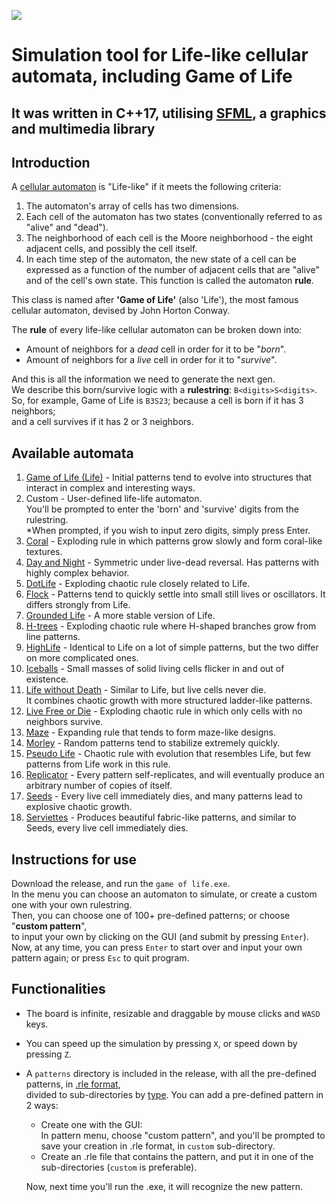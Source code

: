 ![](https://s5.gifyu.com/images/SRvtL.gif)

# Simulation tool for Life-like cellular automata, including Game of Life
## It was written in C++17, utilising [SFML](https://www.sfml-dev.org), a graphics and multimedia library

## Introduction
A [cellular automaton](https://www.techtarget.com/searchenterprisedesktop/definition/cellular-automaton) is "Life-like" if it meets the following criteria:
1. The automaton's array of cells has two dimensions.
2. Each cell of the automaton has two states (conventionally referred to as "alive" and "dead").
3. The neighborhood of each cell is the Moore neighborhood - the eight adjacent cells, and possibly the cell itself.
4. In each time step of the automaton, the new state of a cell can be expressed as a function of the number of adjacent cells
   that are "alive" and of the cell's own state. This function is called the automaton **rule**.

This class is named after **'Game of Life'** (also 'Life'), the most famous cellular automaton, devised by John Horton Conway.

The **rule** of every life-like cellular automaton can be broken down into:
- Amount of neighbors for a _dead_ cell in order for it to be "_born_".
- Amount of neighbors for a _live_ cell in order for it to "_survive_".

And this is all the information we need to generate the next gen.  
We describe this born/survive logic with a **rulestring**: `B<digits>S<digits>`.  
So, for example, Game of Life is `B3S23`; because a cell is born if it has 3 neighbors;  
and a cell survives if it has 2 or 3 neighbors.

## Available automata
1. [Game of Life (Life)](https://conwaylife.com/wiki/Conway%27s_Game_of_Life) - Initial patterns tend to evolve into structures that interact in complex and interesting ways.
2. Custom - User-defined life-life automaton.  
   You'll be prompted to enter the 'born' and 'survive' digits from the rulestring.  
   *When prompted, if you wish to input zero digits, simply press Enter.
3. [Coral](https://conwaylife.com/wiki/OCA:Coral) - Exploding rule in which patterns grow slowly and form coral-like textures.
4. [Day and Night](https://conwaylife.com/wiki/OCA:Day_%26_Night) - Symmetric under live-dead reversal. Has patterns with highly complex behavior.
5. [DotLife](https://conwaylife.com/wiki/OCA:DotLife) - Exploding chaotic rule closely related to Life.
6. [Flock](https://conwaylife.com/wiki/OCA:Flock) - Patterns tend to quickly settle into small still lives or oscillators. It differs strongly from Life.
7. [Grounded Life](https://conwaylife.com/wiki/OCA:Grounded_Life) - A more stable version of Life.
8. [H-trees](https://conwaylife.com/wiki/OCA:H-trees) - Exploding chaotic rule where H-shaped branches grow from line patterns.
9. [HighLife](https://conwaylife.com/wiki/OCA:HighLife) - Identical to Life on a lot of simple patterns, but the two differ on more complicated ones.
10. [Iceballs](https://conwaylife.com/wiki/OCA:Iceballs) - Small masses of solid living cells flicker in and out of existence.
11. [Life without Death](https://conwaylife.com/wiki/OCA:Life_without_death) - Similar to Life, but live cells never die.  
    It combines chaotic growth with more structured ladder-like patterns.
12. [Live Free or Die](https://conwaylife.com/wiki/OCA:Live_Free_or_Die) - Exploding chaotic rule in which only cells with no neighbors survive.
13. [Maze](https://conwaylife.com/wiki/OCA:Maze) - Expanding rule that tends to form maze-like designs.
14. [Morley](https://conwaylife.com/wiki/OCA:Move) - Random patterns tend to stabilize extremely quickly.
15. [Pseudo Life](https://conwaylife.com/wiki/OCA:Pseudo_Life) - Chaotic rule with evolution that resembles Life, but few patterns from Life work in this rule.
16. [Replicator](https://conwaylife.com/wiki/OCA:Replicator) - Every pattern self-replicates, and will eventually produce an arbitrary number of copies of itself.
17. [Seeds](https://conwaylife.com/wiki/OCA:Seeds) - Every live cell immediately dies, and many patterns lead to explosive chaotic growth.
18. [Serviettes](https://conwaylife.com/wiki/OCA:Serviettes) - Produces beautiful fabric-like patterns, and similar to Seeds, every live cell immediately dies.

## Instructions for use
Download the release, and run the `game of life.exe`.  
In the menu you can choose an automaton to simulate, or create a custom one with your own rulestring.  
Then, you can choose one of 100+ pre-defined patterns; or choose "**custom pattern**",  
to input your own by clicking on the GUI (and submit by pressing `Enter`).  
Now, at any time, you can press `Enter` to start over and input your own pattern again; or press `Esc` to quit program.

## Functionalities
- The board is infinite, resizable and draggable by mouse clicks and `WASD` keys.
- You can speed up the simulation by pressing `X`, or speed down by pressing `Z`.
- A `patterns` directory is included in the release, with all the pre-defined patterns, in [.rle format](https://conwaylife.com/wiki/Run_Length_Encoded),  
  divided to sub-directories by [type](https://en.wikipedia.org/wiki/Conway%27s_Game_of_Life#Examples_of_patterns). You can add a pre-defined pattern in 2 ways:
  - Create one with the GUI:  
    In pattern menu, choose "custom pattern", and you'll be prompted to save your creation in .rle format, in `custom` sub-directory.
  - Create an .rle file that contains the pattern, and put it in one of the sub-directories (`custom` is preferable).

  Now, next time you'll run the .exe, it will recognize the new pattern.